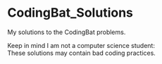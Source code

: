 # CodingBat_Solutions
My solutions to the CodingBat problems.

Keep in mind I am not a computer science student:  
These solutions may contain bad coding practices.
